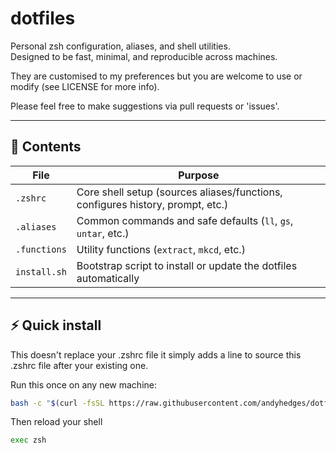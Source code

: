 # dotfiles

Personal zsh configuration, aliases, and shell utilities.  
Designed to be fast, minimal, and reproducible across machines.

They are customised to my preferences but you are welcome to use or modify (see LICENSE for more info).

Please feel free to make suggestions via pull requests or 'issues'.

---

## 🧩 Contents

| File | Purpose |
|------|----------|
| `.zshrc` | Core shell setup (sources aliases/functions, configures history, prompt, etc.) |
| `.aliases` | Common commands and safe defaults (`ll`, `gs`, `untar`, etc.) |
| `.functions` | Utility functions (`extract`, `mkcd`, etc.) |
| `install.sh` | Bootstrap script to install or update the dotfiles automatically |

---

## ⚡️ Quick install

This doesn't replace your .zshrc file it simply adds a line to source this .zshrc file after your existing one.

Run this once on any new machine:

```bash
bash -c "$(curl -fsSL https://raw.githubusercontent.com/andyhedges/dotfiles/main/install.sh)"
```

Then reload your shell

```bash
exec zsh
```

